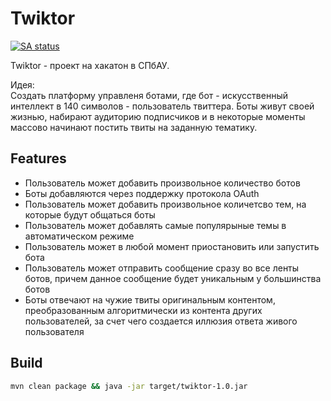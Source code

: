 Twiktor
=======
[![SA status](http://ninebugs.cloudapp.net/result/SerCeMan/twiktor)](http://ninebugs.cloudapp.net/repo/SerCeMan/twiktor)

Twiktor - проект на хакатон в СПбАУ. 

Идея:  
Создать платформу управленя ботами, где бот - искусственный интеллект в 140 символов - пользователь твиттера. Боты живут своей жизнью, набирают аудиторию подписчиков и в некоторые моменты массово начинают постить твиты на заданную тематику.

Features
---------------
* Пользователь может добавить произвольное количество ботов
* Боты добавляются через поддержку протокола OAuth
* Пользователь может добавить произвольное количетсво тем, на которые будут общаться боты
* Пользователь может добавлять самые популярыные темы в автоматическом режиме
* Пользователь может в любой момент приостановить или запустить бота
* Пользователь может отправить сообщение сразу во все ленты ботов, причем данное сообщение будет уникальным у большинства ботов
* Боты отвечают на чужие твиты оригинальным контентом, преобразованным алгоритмически из контента других пользователей, за счет чего создается иллюзия ответа живого пользователя

Build
---------------
```bash
mvn clean package && java -jar target/twiktor-1.0.jar
```
